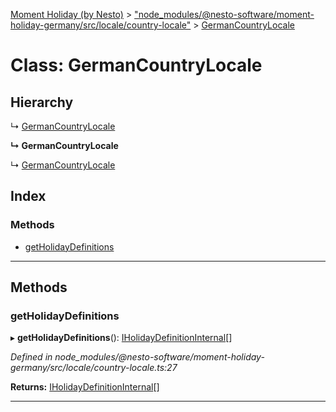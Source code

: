 [Moment Holiday (by Nesto)](../README.md) > ["node_modules/@nesto-software/moment-holiday-germany/src/locale/country-locale"](../modules/_node_modules__nesto_software_moment_holiday_germany_src_locale_country_locale_.md) > [GermanCountryLocale](../classes/_node_modules__nesto_software_moment_holiday_germany_src_locale_country_locale_.germancountrylocale.md)

# Class: GermanCountryLocale

## Hierarchy

↳  [GermanCountryLocale](_node_modules__nesto_software_moment_holiday_germany_src_locale_country_locale_.germancountrylocale.md)

**↳ GermanCountryLocale**

↳  [GermanCountryLocale](_node_modules__nesto_software_moment_holiday_germany_src_locale_country_locale_.germancountrylocale.md)

## Index

### Methods

* [getHolidayDefinitions](_node_modules__nesto_software_moment_holiday_germany_src_locale_country_locale_.germancountrylocale.md#getholidaydefinitions)

---

## Methods

<a id="getholidaydefinitions"></a>

###  getHolidayDefinitions

▸ **getHolidayDefinitions**(): [IHolidayDefinitionInternal](../interfaces/_node_modules__nesto_software_moment_holiday_core_src_holiday_definition_interface_.iholidaydefinitioninternal.md)[]

*Defined in node_modules/@nesto-software/moment-holiday-germany/src/locale/country-locale.ts:27*

**Returns:** [IHolidayDefinitionInternal](../interfaces/_node_modules__nesto_software_moment_holiday_core_src_holiday_definition_interface_.iholidaydefinitioninternal.md)[]

___

